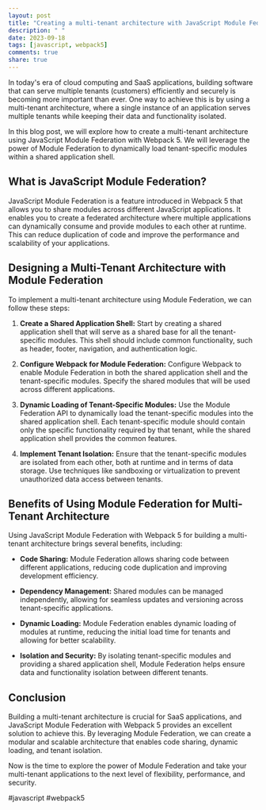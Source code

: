 ```yaml
---
layout: post
title: "Creating a multi-tenant architecture with JavaScript Module Federation and Webpack 5"
description: " "
date: 2023-09-18
tags: [javascript, webpack5]
comments: true
share: true
---
```


In today's era of cloud computing and SaaS applications, building software that can serve multiple tenants (customers) efficiently and securely is becoming more important than ever. One way to achieve this is by using a multi-tenant architecture, where a single instance of an application serves multiple tenants while keeping their data and functionality isolated.

In this blog post, we will explore how to create a multi-tenant architecture using JavaScript Module Federation with Webpack 5. We will leverage the power of Module Federation to dynamically load tenant-specific modules within a shared application shell.

## What is JavaScript Module Federation?

JavaScript Module Federation is a feature introduced in Webpack 5 that allows you to share modules across different JavaScript applications. It enables you to create a federated architecture where multiple applications can dynamically consume and provide modules to each other at runtime. This can reduce duplication of code and improve the performance and scalability of your applications.

## Designing a Multi-Tenant Architecture with Module Federation

To implement a multi-tenant architecture using Module Federation, we can follow these steps:

1. **Create a Shared Application Shell:** Start by creating a shared application shell that will serve as a shared base for all the tenant-specific modules. This shell should include common functionality, such as header, footer, navigation, and authentication logic.

2. **Configure Webpack for Module Federation:** Configure Webpack to enable Module Federation in both the shared application shell and the tenant-specific modules. Specify the shared modules that will be used across different applications.

3. **Dynamic Loading of Tenant-Specific Modules:** Use the Module Federation API to dynamically load the tenant-specific modules into the shared application shell. Each tenant-specific module should contain only the specific functionality required by that tenant, while the shared application shell provides the common features.

4. **Implement Tenant Isolation:** Ensure that the tenant-specific modules are isolated from each other, both at runtime and in terms of data storage. Use techniques like sandboxing or virtualization to prevent unauthorized data access between tenants.

## Benefits of Using Module Federation for Multi-Tenant Architecture

Using JavaScript Module Federation with Webpack 5 for building a multi-tenant architecture brings several benefits, including:

- **Code Sharing:** Module Federation allows sharing code between different applications, reducing code duplication and improving development efficiency.

- **Dependency Management:** Shared modules can be managed independently, allowing for seamless updates and versioning across tenant-specific applications.

- **Dynamic Loading:** Module Federation enables dynamic loading of modules at runtime, reducing the initial load time for tenants and allowing for better scalability.

- **Isolation and Security:** By isolating tenant-specific modules and providing a shared application shell, Module Federation helps ensure data and functionality isolation between different tenants.

## Conclusion

Building a multi-tenant architecture is crucial for SaaS applications, and JavaScript Module Federation with Webpack 5 provides an excellent solution to achieve this. By leveraging Module Federation, we can create a modular and scalable architecture that enables code sharing, dynamic loading, and tenant isolation.

Now is the time to explore the power of Module Federation and take your multi-tenant applications to the next level of flexibility, performance, and security.

#javascript #webpack5